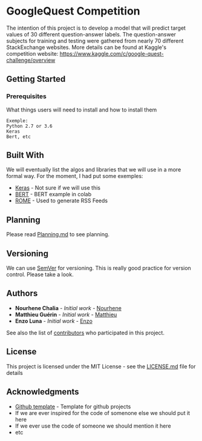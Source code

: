 # GoogleQuest Competition

The intention of this project is to develop a model that will predict target values of 30 different question-answer labels. The question-answer subjects for training and testing were gathered from nearly 70 different StackExchange websites. More details can be found at Kaggle's competition website: https://www.kaggle.com/c/google-quest-challenge/overview

## Getting Started

### Prerequisites

What things users will need to install and how to install them

```
Exemple: 
Python 2.7 or 3.6
Keras
Bert, etc
```

## Built With

We will eventually list the algos and libraries that we will use in a more formal way. For the moment, I had put some exemples:

* [Keras](https://pypi.org/project/Keras/) - Not sure if we will use this 
* [BERT](https://colab.research.google.com/gist/HighCWu/3a02dc497593f8bbe4785e63be99c0c3/bert-keras-tutorial.ipynb#scrollTo=o_4yp35FuZib) - BERT example in colab
* [ROME](https://rometools.github.io/rome/) - Used to generate RSS Feeds

## Planning

Please read [Planning.md](https://https://github.com/ezluna/hello-world/edit/master/Planning.md) to see planning.

## Versioning

We can use [SemVer](http://semver.org/) for versioning. This is really good practice for version control. Please take a look.

## Authors

* **Nourhene Chalia** - *Initial work* - [Nourhene](https://github.com/Nourhene95)
* **Matthieu Guérin** - *Initial work* - [Matthieu](https://github.com/matthieuguerin-rdcaa)
* **Enzo Luna** - *Initial work* - [Enzo](https://github.com/ezluna)

See also the list of [contributors](https://github.com/matthieuguerin-rdcaa/PolytHEC_GoogQuest/graphs/contributors) who participated in this project.

## License

This project is licensed under the MIT License - see the [LICENSE.md](LICENSE.md) file for details

## Acknowledgments

* [Github template](https://gist.github.com/PurpleBooth/109311bb0361f32d87a2) - Template for github projects
* If we are ever inspired for the code of somenone else we should put it here 
* If we ever use the code of someone we should mention it here
* etc
